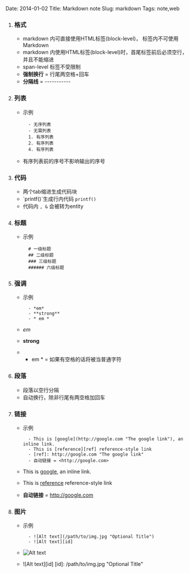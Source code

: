 Date: 2014-01-02
Title: Markdown note
Slug: markdown
Tags: note,web 

1. ### 格式
	- markdown 内可直接使用HTML标签(block-level)， 标签内不可使用Markdown
	- markdown 内使用HTML标签(block-level)时，首尾标签前后必须空行，并且不能缩进
	- span-level 标签不受限制
	- **强制换行** = 行尾两空格+回车
	- **分隔线** = -----------

2. ### 列表
	- 示例 

			- 无序列表
			- 无需列表
			1. 有序列表
			2. 有序列表
			4. 有序列表

	- 有序列表前的序号不影响输出的序号

3. ### 代码
	- 两个tab缩进生成代码块
	- \`printf()\`生成行内代码 `printf()` 
	- 代码内 `, &` 会被转为entity

4. ### 标题
	- 示例 

			# 一级标题
			## 二级标题
			### 三级标题
			###### 六级标题

7. ### 强调
	- 示例

			- *em*
			- **strong**
			- * em *

	- *em*
	- **strong**
	- * em *  = 如果有空格的话将被当普通字符

5. ### 段落
	- 段落以空行分隔
	- 自动换行，除非行尾有两空格加回车

6. ### 链接
	- 示例
			
			- This is [google](http://google.com "The google link"), an inline link. 
			- This is [reference][ref] reference-style link
			- [ref]: http://google.com "The google link"		
			- 自动链接 = <http://google.com>

	- This is [google](http://google.com "THe google link"), an inline link. 
	- This is [reference][ref] reference-style link
	- **自动链接** = <http://google.com>

[ref]: http://google.com "The google link"

8. ### 图片
	- 示例

			- ![Alt text](/path/to/img.jpg "Optional Title")
			- ![Alt text][id]

	- ![Alt text](/path/to/img.jpg "Optional Title")
	- ![Alt text][id]
[id]: /path/to/img.jpg "Optional Title"


	
